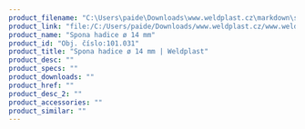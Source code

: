 ```yaml
---
product_filename: "C:\Users\paide\Downloads\www.weldplast.cz\markdown\spona-hadice-o-14-mm.md"
product_link: "file:/C:/Users/paide/Downloads/www.weldplast.cz/www.weldplast.cz/sk/spona-hadice-o-14-mm"
product_name: "Spona hadice ø 14 mm"
product_id: "Obj. číslo:101.031"
product_title: "Spona hadice ø 14 mm | Weldplast"
product_desc: ""
product_specs: ""
product_downloads: ""
product_href: ""
product_desc_2: ""
product_accessories: ""
product_similar: ""
---
```

